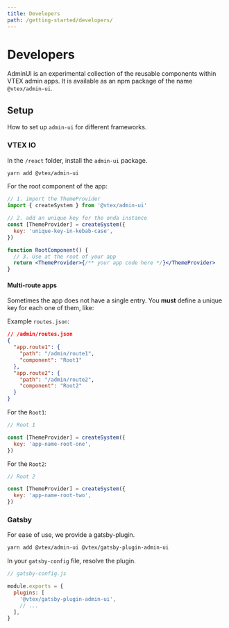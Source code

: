 ```yaml
---
title: Developers
path: /getting-started/developers/
---
```


# Developers

AdminUI is an experimental collection of the reusable components within VTEX admin apps. It is available as an npm package of the name `@vtex/admin-ui`.

## Setup

How to set up `admin-ui` for different frameworks.

### VTEX IO

In the `/react` folder, install the `admin-ui` package.

```sh isStatic
yarn add @vtex/admin-ui
```

For the root component of the app:

```jsx isStatic
// 1. import the ThemeProvider
import { createSystem } from '@vtex/admin-ui'

// 2. add an unique key for the onda instance
const [ThemeProvider] = createSystem({
  key: 'unique-key-in-kebab-case',
})

function RootComponent() {
  // 3. Use at the root of your app
  return <ThemeProvider>{/** your app code here */}</ThemeProvider>
}
```

#### Multi-route apps

Sometimes the app does not have a single entry. You **must** define a unique key for each one of them, like:

Example `routes.json`:

```json isStatic
// /admin/routes.json
{
  "app.route1": {
    "path": "/admin/route1",
    "component": "Root1"
  },
  "app.route2": {
    "path": "/admin/route2",
    "component": "Root2"
  }
}
```

For the `Root1`:

```jsx isStatic
// Root 1

const [ThemeProvider] = createSystem({
  key: 'app-name-root-one',
})
```

For the `Root2`:

```jsx isStatic
// Root 2

const [ThemeProvider] = createSystem({
  key: 'app-name-root-two',
})
```

### Gatsby

For ease of use, we provide a gatsby-plugin.

```sh isStatic
yarn add @vtex/admin-ui @vtex/gatsby-plugin-admin-ui
```

In your `gatsby-config` file, resolve the plugin.

```js isStatic
// gatsby-config.js

module.exports = {
  plugins: [
    '@vtex/gatsby-plugin-admin-ui',
    // ...
  ],
}
```
